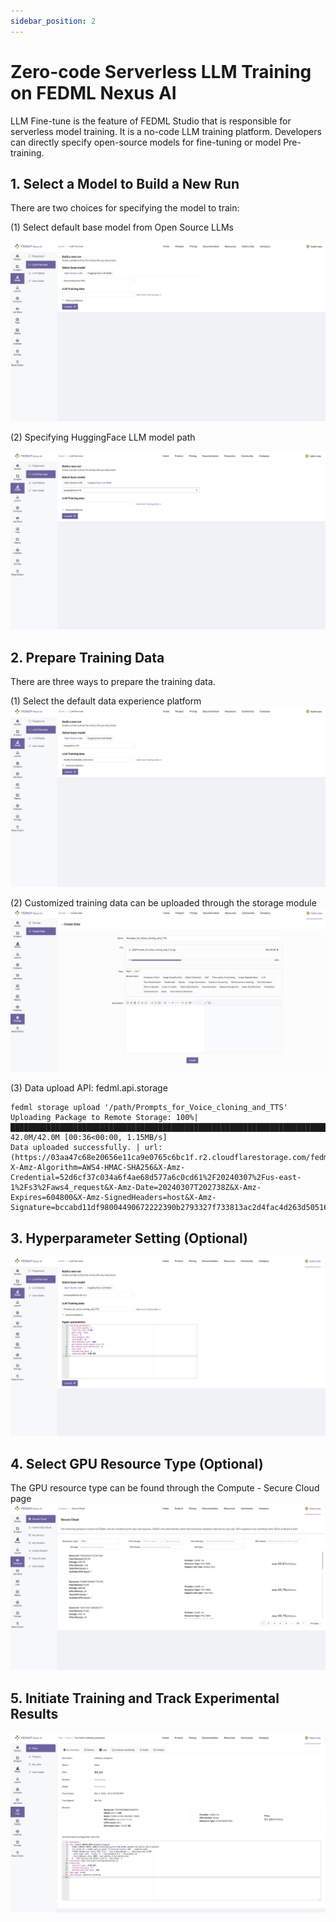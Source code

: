 ```yaml
---
sidebar_position: 2
---
```


# Zero-code Serverless LLM Training on FEDML Nexus AI
LLM Fine-tune is the feature of FEDML Studio that is responsible for serverless model training. It is a no-code LLM training platform. Developers can directly specify open-source models for fine-tuning or model Pre-training.
## 1. Select a Model to Build a New Run
There are two choices for specifying the model to train:

(1) Select default base model from Open Source LLMs

![Select a Base Model](static/image/select_base_model.png)

(2) Specifying HuggingFace LLM model path

![Select a Model Path](static/image/select_model_path.png)

## 2. Prepare Training Data

There are three ways to prepare the training data. 

(1) Select the default data experience platform
![Select Data](static/image/select_data.png)

(2) Customized training data can be uploaded through the storage module
![Customize Training Data](static/image/training_data.png)

(3) Data upload API: fedml.api.storage
```
fedml storage upload '/path/Prompts_for_Voice_cloning_and_TTS'
Uploading Package to Remote Storage: 100%|██████████████████████████████████████████████████████████████████████████████████████████████████████████████████████████████████████████████████████████████████| 42.0M/42.0M [00:36<00:00, 1.15MB/s]
Data uploaded successfully. | url: (https://03aa47c68e20656e11ca9e0765c6bc1f.r2.cloudflarestorage.com/fedml/3631/Prompts_for_Voice_cloning_and_TTS.zip?X-Amz-Algorithm=AWS4-HMAC-SHA256&X-Amz-Credential=52d6cf37c034a6f4ae68d577a6c0cd61%2F20240307%2Fus-east-1%2Fs3%2Faws4_request&X-Amz-Date=20240307T202738Z&X-Amz-Expires=604800&X-Amz-SignedHeaders=host&X-Amz-Signature=bccabd11df98004490672222390b2793327f733813ac2d4fac4d263d50516947)
```

## 3. Hyperparameter Setting (Optional)
![Hyperparameter Setting](static/image/hyperparameter_setting.png)

## 4. Select GPU Resource Type (Optional)
The GPU resource type can be found through the Compute - Secure Cloud page
![Hyperparameter Setting](static/image/gpu_resource.png)

## 5. Initiate Training and Track Experimental Results

![Initiate Training](static/image/initiate_training.png)

